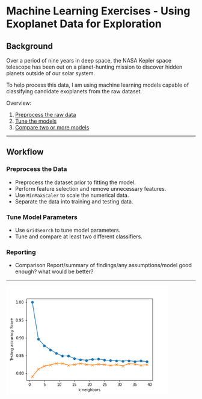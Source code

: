 # Machine Learning Exercises - Using Exoplanet Data for Exploration

## Background

Over a period of nine years in deep space, the NASA Kepler space telescope has been out on a planet-hunting mission to discover hidden planets outside of our solar system.

To help process this data, I am using machine learning models capable of classifying candidate exoplanets from the raw dataset.

Overview:

1. [Preprocess the raw data](#Preprocessing)
2. [Tune the models](#Tune-Model-Parameters)
3. [Compare two or more models](#Evaluate-Model-Performance)

- - -

## Workflow

### Preprocess the Data

* Preprocess the dataset prior to fitting the model.
* Perform feature selection and remove unnecessary features.
* Use `MinMaxScaler` to scale the numerical data.
* Separate the data into training and testing data.

### Tune Model Parameters

* Use `GridSearch` to tune model parameters.
* Tune and compare at least two different classifiers.

### Reporting

* Comparison Report/summary of findings/any assumptions/model good enough? what would be better?

- - -

![heyannag_KNN.png](notebooks/heyannag_KNN.png)


